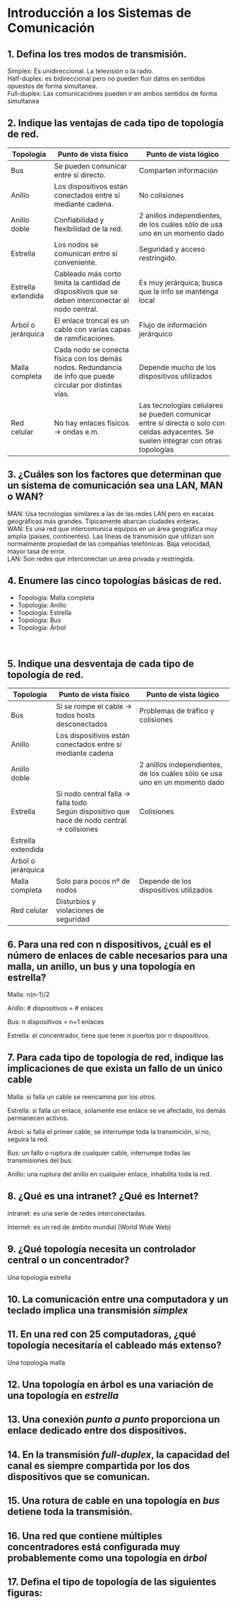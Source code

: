 # Introducción a los Sistemas de Comunicación<br>

## 1. Defina los tres modos de transmisión.

<p>
  Simplex: Es unidireccional. La televisión o la radio.<br>
  Half-duplex: es bidireccional pero no pueden fluir datos en sentidos opuestos de forma simultanea.<br>
  Full-duplex: Las comunicaciónes pueden ir en ambos sentidos de forma simultanea<br>
</p>

## 2. Indique las ventajas de cada tipo de topología de red. <br>

| Topología | Punto de vista físico | Punto de vista lógico|
| ------------- | ------------- | -------------------------|
|    Bus    | Se pueden comunicar entre sí directo. |Comparten información |
|    Anillo  | Los dispositivos están conectados entre sí mediante cadena.| No colisiones|
| Anillo doble| Confiabilidad y flexibilidad de la red. | 2 anillos independientes, de los cuáles sólo de usa uno en un momento dado|
|  Estrella |   Los nodos se comunican entre si conveniente.| Seguridad y acceso restringido.|
|  Estrella extendida| Cableado más corto limita la cantidad de dispositivos que se deben interconectar al nodo central.| Es muy jerárquica; busca que la info se mantenga local|
|    Árbol o jerárquica | El enlace troncal es un cable con varias capas de ramificaciones.| Flujo de información jerárquico|
|    Malla completa | Cada nodo se conecta física con los demás nodos. Redundancia de info que puede circular por distintas vías.| Depende mucho de los dispositivos utilizados|
|    Red celular | No hay enlaces físicos -> ondas e.m.| Las tecnologías celulares se pueden comunicar entre sí directa o solo con celdas adyacentes. Se suelen integrar con otras topologías| <br>

## 3. ¿Cuáles son los factores que determinan que un sistema de comunicación sea una LAN, MAN o WAN?

<p> MAN: Usa tecnologías similares a las de las redes LAN pero en escalas geográficas más grandes. Típicamente abarcan ciudades enteras. <br>
  WAN: Es una red que intercomunica equipos en un área geográfica muy amplia (países, continentes). Las líneas de transmisión que utilizan son normalmente propiedad de las compañías telefónicas. Baja velocidad, mayor tasa de error.<br>
  LAN: Son redes que interconectan un área privada y restringida.<br>

  ## 4. Enumere las cinco topologías básicas de red. <br>
  <ul>
    <li>Topología: Malla completa</li>
    <li>Topología: Anillo</li>
    <li>Topología: Estrella</li>
    <li>Topología: Bus</li>
    <li>Topología: Árbol</li>
  </ul> <br>  

  ## 5. Indique una desventaja de cada tipo de topología de red.<br>

  |Topología|Punto de vista físico|Punto de vista lógico|
  |---------|---------------------|---------------------|
  |Bus      |Si se rompe el cable -> todos hosts desconectados|Problemas de tráfico y colisiones||
  |Anillo   |Los dispositivos están conectados entre sí mediante cadena|
  |Anillo doble||2 anillos independientes, de los cuáles sólo se usa uno en un momento dado
  |Estrella|Si nodo central falla -> falla todo <br> Según dispositivo que hace de nodo central -> colisiones|Colisiones|
  |Estrella extendida|||
  |Árbol o jerárquica|||
  |Malla completa|Solo para pocos nº de nodos|Depende de los dispositivos utilizados||
  |Red celular|Disturbios y violaciones de seguridad||<br>

  ## 6. Para una red con n dispositivos, ¿cuál es el número de enlaces de cable necesarios para una malla, un anillo, un bus y una topología en estrella?
Malla: n(n-1)/2

Anillo: # dispositivos =  # enlaces

Bus: n dispositivos = n+1 enlaces

Estrella: el concentrador, tiene que tener n puertos por n dispositivos.<br>

## 7. Para cada tipo de topología de red, indique las implicaciones de que exista un fallo de un único cable

Malla: si falla un cable se reencamina por los otros.

Estrella: si falla un enlace, solamente ese enlace se ve afectado, los demás permanecen activos.

Árbol: si falla el primer cable, se interrumpe toda la transmición, si no, seguira la red.

Bus: un fallo o ruptura de cualquier cable, interrumpe todas las transmisiones del bus.

Anillo: una ruptura del anillo en cualquier enlace, inhabilita toda la red.

## 8. ¿Qué es una intranet? ¿Qué es Internet?

intranet: es una serie de redes interconectadas.

Internet: es un red de ámbito mundial (World Wide Web)

## 9. ¿Qué topología necesita un controlador central o un concentrador?

Una topología estrella

## 10. La comunicación entre una computadora y un teclado implica una transmisión *simplex*

## 11. En una red con 25 computadoras, ¿qué topología necesitaría el cableado más extenso? 

Una topología malla

## 12. Una topología en árbol es una variación de una topología en *estrella*

## 13. Una conexión *punto a punto* proporciona un enlace dedicado entre dos dispositivos.

## 14. En la transmisión *full-duplex*, la capacidad del canal es siempre compartida por los dos dispositivos que se comunican.

## 15. Una rotura de cable en una topología en *bus* detiene toda la transmisión.

## 16. Una red que contiene múltiples concentradores está configurada muy probablemente como una topología en *árbol*

## 17. Defina el tipo de topología de las siguientes figuras:
